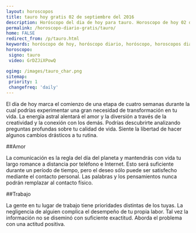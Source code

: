 ```yaml
---
layout: horoscopos
title: tauro hoy gratis 02 de septiembre del 2016 
description: Horóscopo del dia de hoy para tauro. Horoscopo de hoy 02 de septiembre del 2016. Las predicciones de amor, trabajo, vida personal gratis.
permalink: /horoscopo-diario-gratis/tauro/
home: FALSE
redirect_from: /p/tauro.html
keywords: horóscopo de hoy, horóscopo diario, horóscopo, horoscopos diarios gratis del dia de hoy, horóscopo diario gratis,horóscopo 2016, horóscopo esperanza gracia, horoscopo tauro hoy, horoscop, horóscopos gratis, horoscopo tauro, horoscopo tauro 2016, Tarot, Astrologia, Zodíaco, tauro, horoscopo gratis
horoscopo:
 signo: tauro
 video: GrDZJiXPowQ

ogimg: /images/tauro_char.png
sitemap:
 priority: 1
 changefreq: 'daily'
---
```



El día de hoy marca el comienzo de una etapa de cuatro semanas durante la cual podrías experimentar una gran necesidad de transformación en tu vida. La energía astral alentará el amor y la diversión a través de la creatividad y la conexión con los demás. Podrías descubrirte analizando preguntas profundas sobre tu calidad de vida. Siente la libertad de hacer algunos cambios drásticos a tu rutina.

##Amor

La comunicación es la regla del día del planeta y mantendrás con vida tu largo romance a distancia por teléfono e Internet. Esto será suficiente durante un período de tiempo, pero el deseo sólo puede ser satisfecho mediante el contacto personal. Las palabras y los pensamientos nunca podrán remplazar al contacto físico.

##Trabajo

La gente en tu lugar de trabajo tiene prioridades distintas de los tuyas. La negligencia de alguien complica el desempeño de tu propia labor. Tal vez la información no se diseminó con suficiente exactitud. Aborda el problema con una actitud positiva.